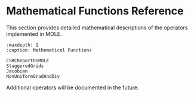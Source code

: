 # Mathematical Functions Reference

This section provides detailed mathematical descriptions of the operators implemented in MOLE.

```{toctree}
:maxdepth: 1
:caption: Mathematical Functions

CSRCReportOnMOLE
StaggeredGrids
Jacobian
NonUniformGradAndDiv
```

Additional operators will be documented in the future. 